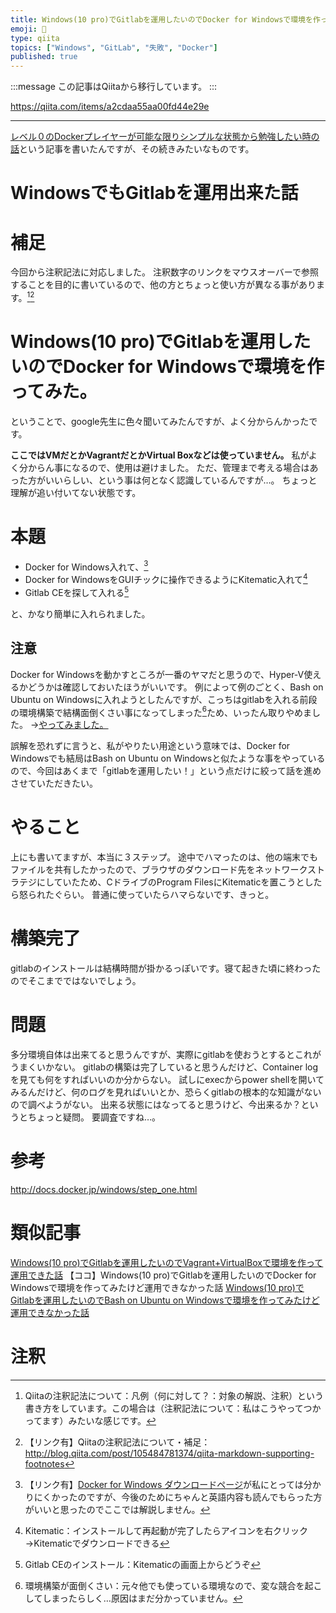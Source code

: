 ```yaml
---
title: Windows(10 pro)でGitlabを運用したいのでDocker for Windowsで環境を作ってみたけど運用できなかった話
emoji: 📝
type: qiita
topics: ["Windows", "GitLab", "失敗", "Docker"]
published: true
---
```


:::message
この記事はQiitaから移行しています。
:::

https://qiita.com/items/a2cdaa55aa00fd44e29e

---

<a href="https://qiita.com/nomurasan/items/5197100a1ae3e5a30f4c">レベル０のDockerプレイヤーが可能な限りシンプルな状態から勉強したい時の話</a>という記事を書いたんですが、その続きみたいなものです。

# WindowsでもGitlabを運用出来た話

# 補足
今回から注釈記法に対応しました。
注釈数字のリンクをマウスオーバーで参照することを目的に書いているので、他の方とちょっと使い方が異なる事があります。[^1][^2]
[^1]: Qiitaの注釈記法について：凡例（何に対して？：対象の解説、注釈）という書き方をしています。この場合は（注釈記法について：私はこうやってつかってます）みたいな感じです。
[^2]: 【リンク有】Qiitaの注釈記法について・補足：http://blog.qiita.com/post/105484781374/qiita-markdown-supporting-footnotes

# Windows(10 pro)でGitlabを運用したいのでDocker for Windowsで環境を作ってみた。

ということで、google先生に色々聞いてみたんですが、よく分からんかったです。

**ここではVMだとかVagrantだとかVirtual Boxなどは使っていません。**
私がよく分からん事になるので、使用は避けました。
ただ、管理まで考える場合はあった方がいいらしい、という事は何となく認識しているんですが…。
ちょっと理解が追い付いてない状態です。

# 本題

* Docker for Windows入れて、[^3]
* Docker for WindowsをGUIチックに操作できるようにKitematic入れて[^4]
* Gitlab CEを探して入れる[^5]

と、かなり簡単に入れられました。

[^3]: 【リンク有】<a href="http://docs.docker.jp/windows/step_one.html">Docker for Windows ダウンロードページ</a>が私にとっては分かりにくかったのですが、今後のためにちゃんと英語内容も読んでもらった方がいいと思ったのでここでは解説しません。
[^4]: Kitematic：インストールして再起動が完了したらアイコンを右クリック→Kitematicでダウンロードできる
[^5]: Gitlab CEのインストール：Kitematicの画面上からどうぞ

## 注意

Docker for Windowsを動かすところが一番のヤマだと思うので、Hyper-V使えるかどうかは確認しておいたほうがいいです。
例によって例のごとく、Bash on Ubuntu on Windowsに入れようとしたんですが、こっちはgitlabを入れる前段の環境構築で結構面倒くさい事になってしまった[^6]ため、いったん取りやめました。
→<a href="">やってみました。</a>
[^6]: 環境構築が面倒くさい：元々他でも使っている環境なので、変な競合を起こしてしまったらしく…原因はまだ分かっていません。

誤解を恐れずに言うと、私がやりたい用途という意味では、Docker for Windowsでも結局はBash on Ubuntu on Windowsと似たような事をやっているので、今回はあくまで「gitlabを運用したい！」という点だけに絞って話を進めさせていただきたい。

# やること
上にも書いてますが、本当に３ステップ。
途中でハマったのは、他の端末でもファイルを共有したかったので、ブラウザのダウンロード先をネットワークストラテジにしていたため、CドライブのProgram FilesにKitematicを置こうとしたら怒られたぐらい。
普通に使っていたらハマらないです、きっと。

# 構築完了

gitlabのインストールは結構時間が掛かるっぽいです。寝て起きた頃に終わったのでそこまでではないでしょう。

# 問題
多分環境自体は出来てると思うんですが、実際にgitlabを使おうとするとこれがうまくいかない。
gitlabの構築は完了していると思うんだけど、Container logを見ても何をすればいいのか分からない。
試しにexecからpower shellを開いてみるんだけど、何のログを見ればいいとか、恐らくgitlabの根本的な知識がないので調べようがない。
出来る状態にはなってると思うけど、今出来るか？というとちょっと疑問。
要調査ですね…。

# 参考
http://docs.docker.jp/windows/step_one.html

# 類似記事
<a href="https://qiita.com/nomurasan/items/a4291f5a18f3b6cc1525">Windows(10 pro)でGitlabを運用したいのでVagrant+VirtualBoxで環境を作って運用できた話</a>
【ココ】Windows(10 pro)でGitlabを運用したいのでDocker for Windowsで環境を作ってみたけど運用できなかった話
<a href="https://qiita.com/nomurasan/items/b725c9ee9179bcac2b22">Windows(10 pro)でGitlabを運用したいのでBash on Ubuntu on Windowsで環境を作ってみたけど運用できなかった話</a>

# 注釈

